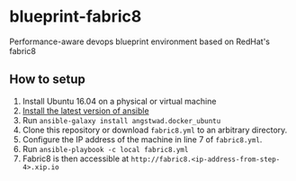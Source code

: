 # blueprint-fabric8
Performance-aware devops blueprint environment based on RedHat's fabric8

## How to setup
1. Install Ubuntu 16.04 on a physical or virtual machine
2. [Install the latest version of ansible](http://docs.ansible.com/ansible/intro_installation.html#latest-releases-via-apt-ubuntu)
3. Run `ansible-galaxy install angstwad.docker_ubuntu`
4. Clone this repository or download `fabric8.yml` to an arbitrary directory.
5. Configure the IP address of the machine in line 7 of `fabric8.yml`.
6. Run `ansible-playbook -c local fabric8.yml`
7. Fabric8 is then accessible at `http://fabric8.<ip-address-from-step-4>.xip.io`
